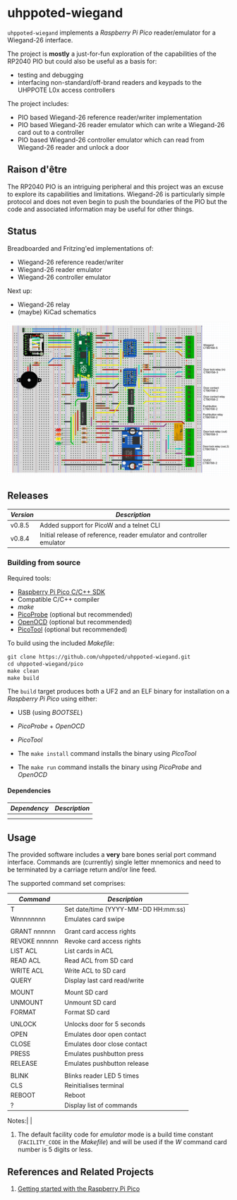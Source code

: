 # uhppoted-wiegand

`uhppoted-wiegand` implements a _Raspberry Pi Pico_ reader/emulator for a Wiegand-26 interface.

The project is **mostly** a just-for-fun exploration of the capabilities of the RP2040 PIO but could also 
be useful as a basis for:

- testing and debugging
- interfacing non-standard/off-brand readers and keypads to the UHPPOTE L0x access controllers

The project includes:
- PIO based Wiegand-26 reference reader/writer implementation
- PIO based Wiegand-26 reader emulator which can write a Wiegand-26 card out to a controller
- PIO based Wiegand-26 controller emulator which can read from Wiegand-26 reader and unlock a door

## Raison d'être

The RP2040 PIO is an intriguing peripheral and this project was an excuse to explore its capabilities and
limitations. Wiegand-26 is particularly simple protocol and does not even begin to push the boundaries of
the PIO but the code and associated information may be useful for other things.

## Status

Breadboarded and Fritzing'ed implementations of:
- Wiegand-26 reference reader/writer
- Wiegand-26 reader emulator
- Wiegand-26 controller emulator

Next up:
- Wiegand-26 relay
- (maybe) KiCad schematics

<img width="800" src="documentation/images/fritzing-reference.png"> 

## Releases

| *Version* | *Description*                                                                             |
| --------- | ----------------------------------------------------------------------------------------- |
| v0.8.5    | Added support for PicoW and a telnet CLI                                                  |
| v0.8.4    | Initial release of reference, reader emulator and controller emulator                     |


### Building from source

Required tools:
- [Raspberry Pi Pico C/C++ SDK](https://datasheets.raspberrypi.com/pico/raspberry-pi-pico-c-sdk.pdf)
- Compatible C/C++ compiler
- _make_
- [PicoProbe](https://github.com/raspberrypi/picoprobe) (optional but recommended)
- [OpenOCD](https://github.com/raspberrypi/openocd.git) (optional but recommended)
- [PicoTool](https://github.com/raspberrypi/picotool) (optional but recommended)

To build using the included _Makefile_:
```
git clone https://github.com/uhppoted/uhppoted-wiegand.git
cd uhppoted-wiegand/pico
make clean
make build
```

The `build` target produces both a UF2 and an ELF binary for installation on a _Raspberry Pi Pico_ using either:
- USB (using _BOOTSEL_)
- _PicoProbe_ + _OpenOCD_
- _PicoTool_

- The `make install` command installs the binary using _PicoTool_
- The `make run` command installs the binary using _PicoProbe_ and _OpenOCD_

#### Dependencies

| *Dependency*                                                    | *Description*                       |
| --------------------------------------------------------------- | ----------------------------------- |
|                                                                 |                                     |
|                                                                 |                                     |

## Usage

The provided software includes a **very** bare bones serial port command interface. Commands are (currently)
single letter mnemonics and need to be terminated by a carriage return and/or line feed.

The supported command set comprises:

| *Command*      | *Description*                           |
| -------------- | --------------------------------------- |
| T              | Set date/time (YYYY-MM-DD HH:mm:ss)     |
| Wnnnnnnnn      | Emulates card swipe                     |
|                |                                         |
| GRANT nnnnnn   | Grant card access rights                |
| REVOKE nnnnnn  | Revoke card access rights               |
| LIST ACL       | List cards in ACL                       |
| READ ACL       | Read ACL from SD card                   |
| WRITE ACL      | Write ACL to SD card                    |
| QUERY          | Display last card read/write            |
|                |                                         |
| MOUNT          | Mount SD card                           |
| UNMOUNT        | Unmount SD card                         |
| FORMAT         | Format SD card                          |
|                |                                         |
| UNLOCK         | Unlocks door for 5 seconds              |
| OPEN           | Emulates door open contact              |
| CLOSE          | Emulates door close contact             |
| PRESS          | Emulates pushbutton press               |
| RELEASE        | Emulates pushbutton release             |
|                |                                         |
| BLINK          | Blinks reader LED 5 times               |
| CLS            | Reinitialises terminal                  |
| REBOOT         | Reboot                                  |
| ?              | Display list of commands                |


Notes:| |
1. The default facility code for _emulator_ mode is a build time constant (`FACILITY_CODE` in the _Makefile_) and will
be used if the _W_ command card number is 5 digits or less.


## References and Related Projects

1. [Getting started with the Raspberry Pi Pico](https://datasheets.raspberrypi.com/pico/getting-started-with-pico.pdf)
